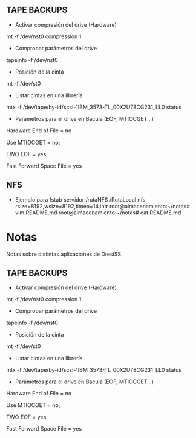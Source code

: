 ## TAPE BACKUPS

* Activar compresión del drive (Hardware)

mt -f /dev/nst0 compression 1
* Comprobar parámetros del drive

tapeinfo -f /dev/nst0
* Posición de la cinta

mt -f /dev/st0
* Listar cintas en una librería

mtx -f /dev/tape/by-id/scsi-1IBM_3573-TL_00X2U78CG231_LL0 status
* Parámetros para el drive en  Bacula (EOF, MTIOCGET...)

Hardware End of File = no

Use MTIOCGET = no;

TWO EOF = yes

Fast Forward Space File = yes

## NFS
* Ejemplo para fstab
servidor:/rutaNFS /RutaLocal nfs rsize=8192,wsize=8192,timeo=14,intr
root@almacenamiento:~/notas# vim README.md
root@almacenamiento:~/notas# cat README.md

# Notas

Notas sobre distintas aplicaciones de DresiSS

## TAPE BACKUPS

* Activar compresión del drive (Hardware)

mt -f /dev/nst0 compression 1
* Comprobar parámetros del drive

tapeinfo -f /dev/nst0
* Posición de la cinta

mt -f /dev/st0
* Listar cintas en una librería

mtx -f /dev/tape/by-id/scsi-1IBM_3573-TL_00X2U78CG231_LL0 status
* Parámetros para el drive en  Bacula (EOF, MTIOCGET...)

Hardware End of File = no

Use MTIOCGET = no;

TWO EOF = yes

Fast Forward Space File = yes

